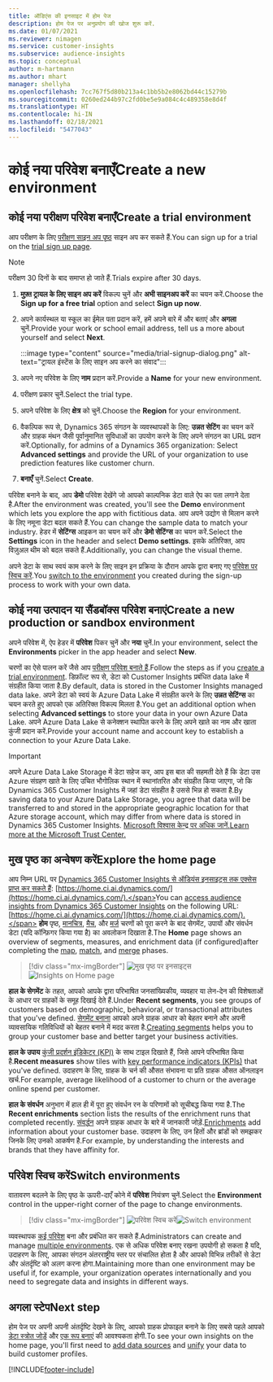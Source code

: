 ```yaml
---
title: ऑडिएंस की इनसाइट में होम पेज
description: होम पेज पर अनुप्रयोग की खोज शुरू करें.
ms.date: 01/07/2021
ms.reviewer: nimagen
ms.service: customer-insights
ms.subservice: audience-insights
ms.topic: conceptual
author: m-hartmann
ms.author: mhart
manager: shellyha
ms.openlocfilehash: 7cc767f5d80b213a4c1bb5b2e8062bd44c15279b
ms.sourcegitcommit: 0260ed244b97c2fd0be5e9a084c4c489358e8d4f
ms.translationtype: HT
ms.contentlocale: hi-IN
ms.lasthandoff: 02/18/2021
ms.locfileid: "5477043"
---
```

# <a name="create-a-new-environment"></a><span data-ttu-id="b0831-103">कोई नया परिवेश बनाएँ</span><span class="sxs-lookup"><span data-stu-id="b0831-103">Create a new environment</span></span>

## <a name="create-a-trial-environment"></a><span data-ttu-id="b0831-104">कोई नया परीक्षण परिवेश बनाएँ</span><span class="sxs-lookup"><span data-stu-id="b0831-104">Create a trial environment</span></span>

<span data-ttu-id="b0831-105">आप परीक्षण के लिए [परीक्षण साइन अप पृष्ठ](https://dynamics.microsoft.com/get-started/free-trial/?appname=customerinsights) साइन अप कर सकते हैं.</span><span class="sxs-lookup"><span data-stu-id="b0831-105">You can sign up for a trial on the [trial sign up page](https://dynamics.microsoft.com/get-started/free-trial/?appname=customerinsights).</span></span> 

> [!NOTE]
> <span data-ttu-id="b0831-106">परीक्षण 30 दिनों के बाद समाप्त हो जाते हैं.</span><span class="sxs-lookup"><span data-stu-id="b0831-106">Trials expire after 30 days.</span></span>

1. <span data-ttu-id="b0831-107">**मुफ़्त ट्रायल के लिए साइन अप करें** विकल्प चुनें और **अभी साइनअप करें** का चयन करें.</span><span class="sxs-lookup"><span data-stu-id="b0831-107">Choose the **Sign up for a free trial** option and select **Sign up now**.</span></span>

1. <span data-ttu-id="b0831-108">अपने कार्यस्थल या स्कूल का ईमेल पता प्रदान करें, हमें अपने बारे में और बताएं और **अगला** चुनें.</span><span class="sxs-lookup"><span data-stu-id="b0831-108">Provide your work or school email address, tell us a more about yourself and select **Next**.</span></span>

   :::image type="content" source="media/trial-signup-dialog.png" alt-text="ट्रायल इंस्टेंस के लिए साइन अप करने का संवाद":::

1. <span data-ttu-id="b0831-110">अपने नए परिवेश के लिए **नाम** प्रदान करें.</span><span class="sxs-lookup"><span data-stu-id="b0831-110">Provide a **Name** for your new environment.</span></span> 

1. <span data-ttu-id="b0831-111">परीक्षण प्रकार चुनें.</span><span class="sxs-lookup"><span data-stu-id="b0831-111">Select the trial type.</span></span>

1. <span data-ttu-id="b0831-112">अपने परिवेश के लिए **क्षेत्र** को चुनें.</span><span class="sxs-lookup"><span data-stu-id="b0831-112">Choose the **Region** for your environment.</span></span>

1. <span data-ttu-id="b0831-113">वैकल्पिक रूप से, Dynamics 365 संगठन के व्यवस्थापकों के लिए: **उन्नत सेटिंग** का चयन करें और ग्राहक मंथन जैसी पूर्वानुमानित सुविधाओं का उपयोग करने के लिए अपने संगठन का URL प्रदान करें.</span><span class="sxs-lookup"><span data-stu-id="b0831-113">Optionally, for admins of a Dynamics 365 organization: Select **Advanced settings** and provide the URL of your organization to use prediction features like customer churn.</span></span>

1. <span data-ttu-id="b0831-114">**बनाएँ** चुनें.</span><span class="sxs-lookup"><span data-stu-id="b0831-114">Select **Create**.</span></span> 

<span data-ttu-id="b0831-115">परिवेश बनाने के बाद, आप **डेमो** परिवेश देखेंगे जो आपको काल्पनिक डेटा वाले ऐप का पता लगाने देता है.</span><span class="sxs-lookup"><span data-stu-id="b0831-115">After the environment was created, you'll see the **Demo** environment which lets you explore the app with fictitious data.</span></span> <span data-ttu-id="b0831-116">आप अपने उद्योग से मिलान करने के लिए नमूना डेटा बदल सकते हैं.</span><span class="sxs-lookup"><span data-stu-id="b0831-116">You can change the sample data to match your industry.</span></span> <span data-ttu-id="b0831-117">हेडर में **सेटिंग्स** आइकन का चयन करें और **डेमो सेटिंग्स** का चयन करें.</span><span class="sxs-lookup"><span data-stu-id="b0831-117">Select the **Settings** icon in the header and select **Demo settings**.</span></span> <span data-ttu-id="b0831-118">इसके अतिरिक्त, आप विज़ुअल थीम को बदल सकते हैं.</span><span class="sxs-lookup"><span data-stu-id="b0831-118">Additionally, you can change the visual theme.</span></span> 

<span data-ttu-id="b0831-119">अपने डेटा के साथ स्वयं काम करने के लिए साइन इन प्रक्रिया के दौरान आपके द्वारा बनाए गए [परिवेश पर स्विच करें](#switch-environments).</span><span class="sxs-lookup"><span data-stu-id="b0831-119">You [switch to the environment](#switch-environments) you created during the sign-up process to work with your own data.</span></span>

## <a name="create-a-new-production-or-sandbox-environment"></a><span data-ttu-id="b0831-120">कोई नया उत्पादन या सैंडबॉक्स परिवेश बनाएं</span><span class="sxs-lookup"><span data-stu-id="b0831-120">Create a new production or sandbox environment</span></span>

<span data-ttu-id="b0831-121">अपने परिवेश में, ऐप हेडर में **परिवेश** पिकर चुनें और **नया** चुनें.</span><span class="sxs-lookup"><span data-stu-id="b0831-121">In your environment, select the **Environments** picker in the app header and select **New**.</span></span>

<span data-ttu-id="b0831-122">चरणों का ऐसे पालन करें जैसे आप [परीक्षण परिवेश बनाते हैं](#create-a-trial-environment).</span><span class="sxs-lookup"><span data-stu-id="b0831-122">Follow the steps as if you [create a trial environment](#create-a-trial-environment).</span></span> <span data-ttu-id="b0831-123">डिफ़ॉल्ट रूप से, डेटा को Customer Insights प्रबंधित data lake में संग्रहीत किया जाता है.</span><span class="sxs-lookup"><span data-stu-id="b0831-123">By default, data is stored in the Customer Insights managed data lake.</span></span> <span data-ttu-id="b0831-124">अपने डेटा को स्वयं के Azure Data Lake में संग्रहीत करने के लिए **उन्नत सेटिंग्स** का चयन करते हुए आपको एक अतिरिक्त विकल्प मिलता है.</span><span class="sxs-lookup"><span data-stu-id="b0831-124">You get an additional option when selecting **Advanced settings** to store your data in your own Azure Data Lake.</span></span> <span data-ttu-id="b0831-125">अपने Azure Data Lake से कनेक्शन स्थापित करने के लिए अपने खाते का नाम और खाता कुंजी प्रदान करें.</span><span class="sxs-lookup"><span data-stu-id="b0831-125">Provide your account name and account key to establish a connection to your Azure Data Lake.</span></span> 

> [!IMPORTANT]
> <span data-ttu-id="b0831-126">अपने Azure Data Lake Storage में डेटा सहेज कर, आप इस बात की सहमती देते हैं कि डेटा उस Azure संग्रहण खाते के लिए उचित भौगोलिक स्थान में स्थानांतरित और संग्रहीत किया जाएगा, जो कि Dynamics 365 Customer Insights में जहां डेटा संग्रहीत है उससे भिन्न हो सकता है.</span><span class="sxs-lookup"><span data-stu-id="b0831-126">By saving data to your Azure Data Lake Storage, you agree that data will be transferred to and stored in the appropriate geographic location for that Azure storage account, which may differ from where data is stored in Dynamics 365 Customer Insights.</span></span> [<span data-ttu-id="b0831-127">Microsoft विश्वास केन्द्र पर अधिक जानें.</span><span class="sxs-lookup"><span data-stu-id="b0831-127">Learn more at the Microsoft Trust Center.</span></span>](https://www.microsoft.com/trust-center)

## <a name="explore-the-home-page"></a><span data-ttu-id="b0831-128">मुख पृष्ठ का अन्वेषण करें</span><span class="sxs-lookup"><span data-stu-id="b0831-128">Explore the home page</span></span>

<span data-ttu-id="b0831-129">आप निम्न URL पर [Dynamics 365 Customer Insights से ऑडियंस इनसाइट्स तक एक्सेस प्राप्त कर सकते हैं](https://home.ci.ai.dynamics.com/): [https://home.ci.ai.dynamics.com/](https://home.ci.ai.dynamics.com/).</span><span class="sxs-lookup"><span data-stu-id="b0831-129">You can [access audience insights from Dynamics 365 Customer Insights](https://home.ci.ai.dynamics.com/) on the following URL: [https://home.ci.ai.dynamics.com/](https://home.ci.ai.dynamics.com/).</span></span>
<span data-ttu-id="b0831-130">**होम** पृष्ठ, [मानचित्र](map-entities.md), [मैच](match-entities.md), और [मर्ज](merge-entities.md) चरणों को पूरा करने के बाद सेगमेंट, उपायों और संवर्धन डेटा (यदि कॉन्फ़िगर किया गया है) का अवलोकन दिखाता है.</span><span class="sxs-lookup"><span data-stu-id="b0831-130">The **Home** page shows an overview of segments, measures, and enrichment data (if configured)after completing the [map](map-entities.md), [match](match-entities.md), and [merge](merge-entities.md) phases.</span></span>

> [!div class="mx-imgBorder"] 
> <span data-ttu-id="b0831-131">![मुख पृष्ठ पर इनसाइट्स](media/home-page-insights.png "मुख पृष्ठ पर इनसाइट्स")</span><span class="sxs-lookup"><span data-stu-id="b0831-131">![Insights on Home page](media/home-page-insights.png "Insights on Home page")</span></span>

<span data-ttu-id="b0831-132">**हाल के सेगमेंट** के तहत, आपको आपके द्वारा परिभाषित जनसांख्यिकीय, व्यवहार या लेन-देन की विशेषताओं के आधार पर ग्राहकों के समूह दिखाई देते हैं.</span><span class="sxs-lookup"><span data-stu-id="b0831-132">Under **Recent segments**, you see groups of customers based on demographic, behavioral, or transactional attributes that you've defined.</span></span> <span data-ttu-id="b0831-133">[सेगमेंट बनाना](segments.md) आपको अपने ग्राहक आधार को बेहतर बनाने और अपनी व्यावसायिक गतिविधियों को बेहतर बनाने में मदद करता है.</span><span class="sxs-lookup"><span data-stu-id="b0831-133">[Creating segments](segments.md) helps you to group your customer base and better target your business activities.</span></span>

<span data-ttu-id="b0831-134">**हाल के उपाय** [कुंजी प्रदर्शन इंडिकेटर (KPI)](measures.md) के साथ टाइल दिखाते हैं, जिसे आपने परिभाषित किया है.</span><span class="sxs-lookup"><span data-stu-id="b0831-134">**Recent measures** show tiles with [key performance indicators (KPIs)](measures.md) that you've defined.</span></span> <span data-ttu-id="b0831-135">उदाहरण के लिए, ग्राहक के चर्न की औसत संभावना या प्रति ग्राहक औसत ऑनलाइन खर्च.</span><span class="sxs-lookup"><span data-stu-id="b0831-135">For example, average likelihood of a customer to churn or the average online spend per customer.</span></span>

<span data-ttu-id="b0831-136">**हाल के संवर्धन** अनुभाग में हाल ही में पूरा हुए संवर्धन रन के परिणामों को सूचीबद्ध किया गया है.</span><span class="sxs-lookup"><span data-stu-id="b0831-136">The **Recent enrichments** section lists the results of the enrichment runs that completed recently.</span></span> <span data-ttu-id="b0831-137">[संवर्द्धन](enrichment-hub.md) अपने ग्राहक आधार के बारे में जानकारी जोड़ें.</span><span class="sxs-lookup"><span data-stu-id="b0831-137">[Enrichments](enrichment-hub.md) add information about your customer base.</span></span> <span data-ttu-id="b0831-138">उदाहरण के लिए, उन हितों और ब्रांडों को समझकर जिनके लिए उनको आकर्षण है.</span><span class="sxs-lookup"><span data-stu-id="b0831-138">For example, by understanding the interests and brands that they have affinity for.</span></span>

## <a name="switch-environments"></a><span data-ttu-id="b0831-139">परिवेश स्विच करें</span><span class="sxs-lookup"><span data-stu-id="b0831-139">Switch environments</span></span>

<span data-ttu-id="b0831-140">वातावरण बदलने के लिए पृष्ठ के ऊपरी-दाएँ कोने में **परिवेश** नियंत्रण चुनें.</span><span class="sxs-lookup"><span data-stu-id="b0831-140">Select the **Environment** control in the upper-right corner of the page to change environments.</span></span>

> [!div class="mx-imgBorder"] 
> <span data-ttu-id="b0831-141">![परिवेश स्विच करें](media/home-page-environment-switcher.png "परिवेश स्विच करें")</span><span class="sxs-lookup"><span data-stu-id="b0831-141">![Switch environment](media/home-page-environment-switcher.png "Switch environment")</span></span>

<span data-ttu-id="b0831-142">व्यवस्थापक [कई परिवेश](manage-environments.md) बना और प्रबंधित कर सकते हैं.</span><span class="sxs-lookup"><span data-stu-id="b0831-142">Administrators can create and manage [multiple environments](manage-environments.md).</span></span> <span data-ttu-id="b0831-143">एक से अधिक परिवेश बनाए रखना उपयोगी हो सकता है यदि, उदाहरण के लिए, आपका संगठन अंतरराष्ट्रीय स्तर पर संचालित होता है और आपको विभिन्न तरीकों से डेटा और अंतर्दृष्टि को अलग करना होगा.</span><span class="sxs-lookup"><span data-stu-id="b0831-143">Maintaining more than one environment may be useful if, for example, your organization operates internationally and you need to segregate data and insights in different ways.</span></span>

## <a name="next-step"></a><span data-ttu-id="b0831-144">अगला स्टेप</span><span class="sxs-lookup"><span data-stu-id="b0831-144">Next step</span></span>

<span data-ttu-id="b0831-145">होम पेज पर अपनी अपनी अंतर्दृष्टि देखने के लिए, आपको ग्राहक प्रोफाइल बनाने के लिए सबसे पहले आपको [डेटा स्त्रोत जोड़ें](data-sources.md) और [एक रूप बनाएं](data-unification.md) की आवश्यकता होगी.</span><span class="sxs-lookup"><span data-stu-id="b0831-145">To see your own insights on the home page, you'll first need to [add data sources](data-sources.md) and [unify](data-unification.md) your data to build customer profiles.</span></span>


[!INCLUDE[footer-include](../includes/footer-banner.md)]